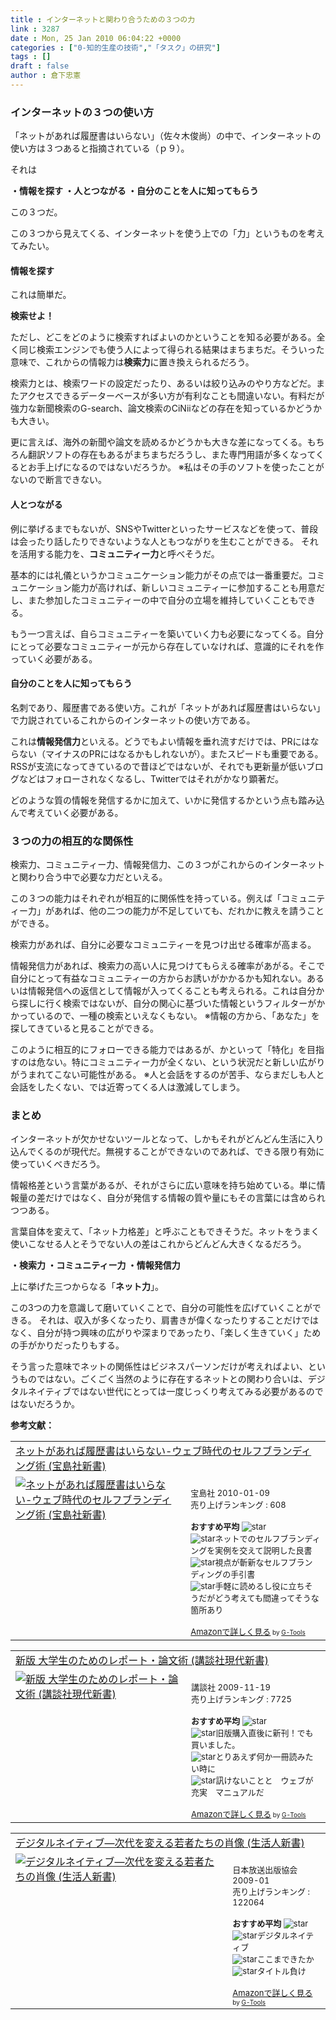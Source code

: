 ```yaml
---
title : インターネットと関わり合うための３つの力
link : 3287
date : Mon, 25 Jan 2010 06:04:22 +0000
categories : ["0-知的生産の技術","「タスク」の研究"]
tags : []
draft : false
author : 倉下忠憲
---
```


<h3>インターネットの３つの使い方</h3>
「ネットがあれば履歴書はいらない」（佐々木俊尚）の中で、インターネットの使い方は３つあると指摘されている（ｐ９）。

それは

<strong>・情報を探す
・人とつながる
・自分のことを人に知ってもらう</strong>

この３つだ。

この３つから見えてくる、インターネットを使う上での「力」というものを考えてみたい。

<h4>情報を探す</h4>
これは簡単だ。

<strong>検索せよ！</strong>

ただし、どこをどのように検索すればよいのかということを知る必要がある。全く同じ検索エンジンでも使う人によって得られる結果はまちまちだ。そういった意味で、これからの情報力は<strong>検索力</strong>に置き換えられるだろう。

検索力とは、検索ワードの設定だったり、あるいは絞り込みのやり方などだ。またアクセスできるデーターベースが多い方が有利なことも間違いない。有料だが強力な新聞検索のG-search、論文検索のCiNiiなどの存在を知っているかどうかも大きい。

更に言えば、海外の新聞や論文を読めるかどうかも大きな差になってくる。もちろん翻訳ソフトの存在もあるがまちまちだろうし、また専門用語が多くなってくるとお手上げになるのではないだろうか。
※私はその手のソフトを使ったことがないので断言できない。

<h4>人とつながる</h4>
例に挙げるまでもないが、SNSやTwitterといったサービスなどを使って、普段は会ったり話したりできないような人ともつながりを生むことができる。
それを活用する能力を、<strong>コミュニティー力</strong>と呼べそうだ。

基本的には礼儀というかコミュニケーション能力がその点では一番重要だ。コミュニケーション能力が高ければ、新しいコミュニティーに参加することも用意だし、また参加したコミュニティーの中で自分の立場を維持していくこともできる。

もう一つ言えば、自らコミュニティーを築いていく力も必要になってくる。自分にとって必要なコミュニティーが元から存在していなければ、意識的にそれを作っていく必要がある。

<h4>自分のことを人に知ってもらう</h4>
名刺であり、履歴書である使い方。これが「ネットがあれば履歴書はいらない」で力説されているこれからのインターネットの使い方である。

これは<strong>情報発信力</strong>といえる。どうでもよい情報を垂れ流すだけでは、PRにはならない（マイナスのPRにはなるかもしれないが）。またスピードも重要である。
RSSが支流になってきているので昔ほどではないが、それでも更新量が低いブログなどはフォローされなくなるし、Twitterではそれがかなり顕著だ。

どのような質の情報を発信するかに加えて、いかに発信するかという点も踏み込んで考えていく必要がある。

<h3>３つの力の相互的な関係性</h3>
検索力、コミュニティー力、情報発信力、この３つがこれからのインターネットと関わり合う中で必要な力だといえる。

この３つの能力はそれぞれが相互的に関係性を持っている。例えば「コミュニティー力」があれば、他の二つの能力が不足していても、だれかに教えを請うことができる。

検索力があれば、自分に必要なコミュニティーを見つけ出せる確率が高まる。

情報発信力があれば、検索力の高い人に見つけてもらえる確率があがる。そこで自分にとって有益なコミュニティーの方からお誘いがかかるかも知れない。あるいは情報発信への返信として情報が入ってくることも考えられる。これは自分から探しに行く検索ではないが、自分の関心に基づいた情報というフィルターがかかっているので、一種の検索といえなくもない。
※情報の方から、「あなた」を探してきていると見ることができる。

このように相互的にフォローできる能力ではあるが、かといって「特化」を目指すのは危ない。特にコミュニティー力が全くない、という状況だと新しい広がりがうまれてこない可能性がある。
※人と会話をするのが苦手、ならまだしも人と会話をしたくない、では近寄ってくる人は激減してしまう。

<h3>まとめ</h3>
インターネットが欠かせないツールとなって、しかもそれがどんどん生活に入り込んでくるのが現代だ。無視することができないのであれば、できる限り有効に使っていくべきだろう。

情報格差という言葉があるが、それがさらに広い意味を持ち始めている。単に情報量の差だけではなく、自分が発信する情報の質や量にもその言葉には含められつつある。

言葉自体を変えて、「ネット力格差」と呼ぶこともできそうだ。ネットをうまく使いこなせる人とそうでない人の差はこれからどんどん大きくなるだろう。

<strong>・検索力
・コミュニティー力
・情報発信力</strong>

上に挙げた三つからなる「<strong>ネット力</strong>」。

この3つの力を意識して磨いていくことで、自分の可能性を広げていくことができる。
それは、収入が多くなったり、肩書きが偉くなったりすることだけではなく、自分が持つ興味の広がりや深まりであったり、「楽しく生きていく」ための手がかりだったりもする。

そう言った意味でネットの関係性はビジネスパーソンだけが考えればよい、というものではない。ごくごく当然のように存在するネットとの関わり合いは、デジタルネイティブではない世代にとっては一度じっくり考えてみる必要があるのではないだろうか。

<strong>参考文献：</strong>
<table  border="0" cellpadding="5"><tr><td colspan="2"><a href="http://www.amazon.co.jp/%E3%83%8D%E3%83%83%E3%83%88%E3%81%8C%E3%81%82%E3%82%8C%E3%81%B0%E5%B1%A5%E6%AD%B4%E6%9B%B8%E3%81%AF%E3%81%84%E3%82%89%E3%81%AA%E3%81%84-%E3%82%A6%E3%82%A7%E3%83%96%E6%99%82%E4%BB%A3%E3%81%AE%E3%82%BB%E3%83%AB%E3%83%95%E3%83%96%E3%83%A9%E3%83%B3%E3%83%87%E3%82%A3%E3%83%B3%E3%82%B0%E8%A1%93-%E5%AE%9D%E5%B3%B6%E7%A4%BE%E6%96%B0%E6%9B%B8-%E4%BD%90%E3%80%85%E6%9C%A8-%E4%BF%8A%E5%B0%9A/dp/4796674853%3FSubscriptionId%3D15SMZCTB9V8NGR2TW082%26tag%3Drashita1000-22%26linkCode%3Dxm2%26camp%3D2025%26creative%3D165953%26creativeASIN%3D4796674853" target="_top">ネットがあれば履歴書はいらない-ウェブ時代のセルフブランディング術 (宝島社新書)</a><img src='http://www.assoc-amazon.jp/e/ir?t=rashita1000-22&l=ur2&o=9' width='1' height='1' border='0' alt='' /></td></tr><tr><td valign="top"><a href="http://www.amazon.co.jp/%E3%83%8D%E3%83%83%E3%83%88%E3%81%8C%E3%81%82%E3%82%8C%E3%81%B0%E5%B1%A5%E6%AD%B4%E6%9B%B8%E3%81%AF%E3%81%84%E3%82%89%E3%81%AA%E3%81%84-%E3%82%A6%E3%82%A7%E3%83%96%E6%99%82%E4%BB%A3%E3%81%AE%E3%82%BB%E3%83%AB%E3%83%95%E3%83%96%E3%83%A9%E3%83%B3%E3%83%87%E3%82%A3%E3%83%B3%E3%82%B0%E8%A1%93-%E5%AE%9D%E5%B3%B6%E7%A4%BE%E6%96%B0%E6%9B%B8-%E4%BD%90%E3%80%85%E6%9C%A8-%E4%BF%8A%E5%B0%9A/dp/4796674853%3FSubscriptionId%3D15SMZCTB9V8NGR2TW082%26tag%3Drashita1000-22%26linkCode%3Dxm2%26camp%3D2025%26creative%3D165953%26creativeASIN%3D4796674853" target="_top"><img src="http://ecx.images-amazon.com/images/I/41VkxPHwq5L._SL160_.jpg" border="0" alt="ネットがあれば履歴書はいらない-ウェブ時代のセルフブランディング術 (宝島社新書)" /></a></td><td valign="top"><font size="-1"><br />宝島社  2010-01-09<br />売り上げランキング : 608<br /><br /><strong>おすすめ平均  </strong><img src="http://g-images.amazon.com/images/G/01/detail/stars-4-0.gif" alt="star" /><br /><img src="http://g-images.amazon.com/images/G/01/detail/stars-5-0.gif" alt="star" />ネットでのセルフブランディングを実例を交えて説明した良書<br /><img src="http://g-images.amazon.com/images/G/01/detail/stars-3-0.gif" alt="star" />視点が斬新なセルフブランディングの手引書<br /><img src="http://g-images.amazon.com/images/G/01/detail/stars-4-0.gif" alt="star" />手軽に読めるし役に立ちそうだがどう考えても間違ってそうな箇所あり<br /><br /><a href="http://www.amazon.co.jp/%E3%83%8D%E3%83%83%E3%83%88%E3%81%8C%E3%81%82%E3%82%8C%E3%81%B0%E5%B1%A5%E6%AD%B4%E6%9B%B8%E3%81%AF%E3%81%84%E3%82%89%E3%81%AA%E3%81%84-%E3%82%A6%E3%82%A7%E3%83%96%E6%99%82%E4%BB%A3%E3%81%AE%E3%82%BB%E3%83%AB%E3%83%95%E3%83%96%E3%83%A9%E3%83%B3%E3%83%87%E3%82%A3%E3%83%B3%E3%82%B0%E8%A1%93-%E5%AE%9D%E5%B3%B6%E7%A4%BE%E6%96%B0%E6%9B%B8-%E4%BD%90%E3%80%85%E6%9C%A8-%E4%BF%8A%E5%B0%9A/dp/4796674853%3FSubscriptionId%3D15SMZCTB9V8NGR2TW082%26tag%3Drashita1000-22%26linkCode%3Dxm2%26camp%3D2025%26creative%3D165953%26creativeASIN%3D4796674853" target="_top">Amazonで詳しく見る</a></font><font size="-2"> by <a href="http://www.goodpic.com/mt/aws/index.html" >G-Tools</a></font></td></tr></table>

<table  border="0" cellpadding="5"><tr><td colspan="2"><a href="http://www.amazon.co.jp/%E6%96%B0%E7%89%88-%E5%A4%A7%E5%AD%A6%E7%94%9F%E3%81%AE%E3%81%9F%E3%82%81%E3%81%AE%E3%83%AC%E3%83%9D%E3%83%BC%E3%83%88%E3%83%BB%E8%AB%96%E6%96%87%E8%A1%93-%E8%AC%9B%E8%AB%87%E7%A4%BE%E7%8F%BE%E4%BB%A3%E6%96%B0%E6%9B%B8-%E5%B0%8F%E7%AC%A0%E5%8E%9F-%E5%96%9C%E5%BA%B7/dp/4062880210%3FSubscriptionId%3D15SMZCTB9V8NGR2TW082%26tag%3Drashita1000-22%26linkCode%3Dxm2%26camp%3D2025%26creative%3D165953%26creativeASIN%3D4062880210" target="_top">新版 大学生のためのレポート・論文術  (講談社現代新書)</a><img src='http://www.assoc-amazon.jp/e/ir?t=rashita1000-22&l=ur2&o=9' width='1' height='1' border='0' alt='' /></td></tr><tr><td valign="top"><a href="http://www.amazon.co.jp/%E6%96%B0%E7%89%88-%E5%A4%A7%E5%AD%A6%E7%94%9F%E3%81%AE%E3%81%9F%E3%82%81%E3%81%AE%E3%83%AC%E3%83%9D%E3%83%BC%E3%83%88%E3%83%BB%E8%AB%96%E6%96%87%E8%A1%93-%E8%AC%9B%E8%AB%87%E7%A4%BE%E7%8F%BE%E4%BB%A3%E6%96%B0%E6%9B%B8-%E5%B0%8F%E7%AC%A0%E5%8E%9F-%E5%96%9C%E5%BA%B7/dp/4062880210%3FSubscriptionId%3D15SMZCTB9V8NGR2TW082%26tag%3Drashita1000-22%26linkCode%3Dxm2%26camp%3D2025%26creative%3D165953%26creativeASIN%3D4062880210" target="_top"><img src="http://ecx.images-amazon.com/images/I/31dhwzXzjqL._SL160_.jpg" border="0" alt="新版 大学生のためのレポート・論文術  (講談社現代新書)" /></a></td><td valign="top"><font size="-1"><br />講談社  2009-11-19<br />売り上げランキング : 7725<br /><br /><strong>おすすめ平均  </strong><img src="http://g-images.amazon.com/images/G/01/detail/stars-5-0.gif" alt="star" /><br /><img src="http://g-images.amazon.com/images/G/01/detail/stars-5-0.gif" alt="star" />旧版購入直後に新刊！でも買いました。<br /><img src="http://g-images.amazon.com/images/G/01/detail/stars-5-0.gif" alt="star" />とりあえず何か一冊読みたい時に<br /><img src="http://g-images.amazon.com/images/G/01/detail/stars-5-0.gif" alt="star" />訊けないことと　ウェブが充実　マニュアルだ<br /><br /><a href="http://www.amazon.co.jp/%E6%96%B0%E7%89%88-%E5%A4%A7%E5%AD%A6%E7%94%9F%E3%81%AE%E3%81%9F%E3%82%81%E3%81%AE%E3%83%AC%E3%83%9D%E3%83%BC%E3%83%88%E3%83%BB%E8%AB%96%E6%96%87%E8%A1%93-%E8%AC%9B%E8%AB%87%E7%A4%BE%E7%8F%BE%E4%BB%A3%E6%96%B0%E6%9B%B8-%E5%B0%8F%E7%AC%A0%E5%8E%9F-%E5%96%9C%E5%BA%B7/dp/4062880210%3FSubscriptionId%3D15SMZCTB9V8NGR2TW082%26tag%3Drashita1000-22%26linkCode%3Dxm2%26camp%3D2025%26creative%3D165953%26creativeASIN%3D4062880210" target="_top">Amazonで詳しく見る</a></font><font size="-2"> by <a href="http://www.goodpic.com/mt/aws/index.html" >G-Tools</a></font></td></tr></table>

<table  border="0" cellpadding="5"><tr><td colspan="2"><a href="http://www.amazon.co.jp/%E3%83%87%E3%82%B8%E3%82%BF%E3%83%AB%E3%83%8D%E3%82%A4%E3%83%86%E3%82%A3%E3%83%96%E2%80%95%E6%AC%A1%E4%BB%A3%E3%82%92%E5%A4%89%E3%81%88%E3%82%8B%E8%8B%A5%E8%80%85%E3%81%9F%E3%81%A1%E3%81%AE%E8%82%96%E5%83%8F-%E7%94%9F%E6%B4%BB%E4%BA%BA%E6%96%B0%E6%9B%B8-%E4%B8%89%E6%9D%91-%E5%BF%A0%E5%8F%B2/dp/4140882786%3FSubscriptionId%3D15SMZCTB9V8NGR2TW082%26tag%3Drashita1000-22%26linkCode%3Dxm2%26camp%3D2025%26creative%3D165953%26creativeASIN%3D4140882786" target="_top">デジタルネイティブ―次代を変える若者たちの肖像 (生活人新書)</a><img src='http://www.assoc-amazon.jp/e/ir?t=rashita1000-22&l=ur2&o=9' width='1' height='1' border='0' alt='' /></td></tr><tr><td valign="top"><a href="http://www.amazon.co.jp/%E3%83%87%E3%82%B8%E3%82%BF%E3%83%AB%E3%83%8D%E3%82%A4%E3%83%86%E3%82%A3%E3%83%96%E2%80%95%E6%AC%A1%E4%BB%A3%E3%82%92%E5%A4%89%E3%81%88%E3%82%8B%E8%8B%A5%E8%80%85%E3%81%9F%E3%81%A1%E3%81%AE%E8%82%96%E5%83%8F-%E7%94%9F%E6%B4%BB%E4%BA%BA%E6%96%B0%E6%9B%B8-%E4%B8%89%E6%9D%91-%E5%BF%A0%E5%8F%B2/dp/4140882786%3FSubscriptionId%3D15SMZCTB9V8NGR2TW082%26tag%3Drashita1000-22%26linkCode%3Dxm2%26camp%3D2025%26creative%3D165953%26creativeASIN%3D4140882786" target="_top"><img src="http://ecx.images-amazon.com/images/I/51dP6d%2B8a6L._SL160_.jpg" border="0" alt="デジタルネイティブ―次代を変える若者たちの肖像 (生活人新書)" /></a></td><td valign="top"><font size="-1"><br />日本放送出版協会  2009-01<br />売り上げランキング : 122064<br /><br /><strong>おすすめ平均  </strong><img src="http://g-images.amazon.com/images/G/01/detail/stars-4-0.gif" alt="star" /><br /><img src="http://g-images.amazon.com/images/G/01/detail/stars-3-0.gif" alt="star" />デジタルネイティブ<br /><img src="http://g-images.amazon.com/images/G/01/detail/stars-5-0.gif" alt="star" />ここまできたか<br /><img src="http://g-images.amazon.com/images/G/01/detail/stars-3-0.gif" alt="star" />タイトル負け<br /><br /><a href="http://www.amazon.co.jp/%E3%83%87%E3%82%B8%E3%82%BF%E3%83%AB%E3%83%8D%E3%82%A4%E3%83%86%E3%82%A3%E3%83%96%E2%80%95%E6%AC%A1%E4%BB%A3%E3%82%92%E5%A4%89%E3%81%88%E3%82%8B%E8%8B%A5%E8%80%85%E3%81%9F%E3%81%A1%E3%81%AE%E8%82%96%E5%83%8F-%E7%94%9F%E6%B4%BB%E4%BA%BA%E6%96%B0%E6%9B%B8-%E4%B8%89%E6%9D%91-%E5%BF%A0%E5%8F%B2/dp/4140882786%3FSubscriptionId%3D15SMZCTB9V8NGR2TW082%26tag%3Drashita1000-22%26linkCode%3Dxm2%26camp%3D2025%26creative%3D165953%26creativeASIN%3D4140882786" target="_top">Amazonで詳しく見る</a></font><font size="-2"> by <a href="http://www.goodpic.com/mt/aws/index.html" >G-Tools</a></font></td></tr></table>
